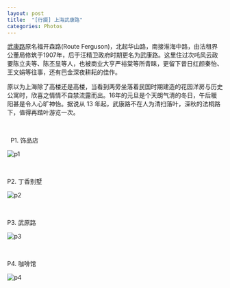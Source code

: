 ```yaml
---
layout: post
title:  "[行摄] 上海武康路"
categories: Photos
---
```


[武康路](https://zh.wikipedia.org/wiki/%E6%AD%A6%E5%BA%B7%E8%B7%AF_(%E4%B8%8A%E6%B5%B7))原名福开森路(Route Ferguson)，北起华山路，南接淮海中路，由法租界公董局修筑于1907年，后于汪精卫政府时期更名为武康路。这里住过次吒风云政要陈立夫等、陈丕显等人，也被商业大亨严裕棠等所青睐，更留下昔日红颜秦怡、王文娟等往事，还有巴金深夜耕耘的佳作。

原以为上海除了高楼还是高楼，当看到两旁坐落着民国时期建造的花园洋房与历史公寓时，欣喜之情情不自禁流露而出。16年的元旦是个天朗气清的冬日，午后暖阳甚是令人心旷神怡。据说从 13 年起，武康路不在人为清扫落叶，深秋的法桐路下，值得再踏叶游览一次。

&nbsp;

&nbsp;
P1. 饰品店

![p1](http://wsfdl.oss-cn-qingdao.aliyuncs.com/IMG_3024.JPG?imageView2/1/w/800/h/533/q/100)

&nbsp;
&nbsp;

P2. 丁香别墅

![p2](http://wsfdl.oss-cn-qingdao.aliyuncs.com/IMG_3074.JPG?imageView2/1/w/800/h/533/q/100)

&nbsp;
&nbsp;

P3. 武原路

![p3](http://wsfdl.oss-cn-qingdao.aliyuncs.com/IMG_2971.JPG?imageView2/1/w/533/h/800/q/100)

&nbsp;
&nbsp;

P4. 咖啡馆 

![p4](http://wsfdl.oss-cn-qingdao.aliyuncs.com/IMG_2996.JPG?imageView2/1/w/533/h/800/q/100)
